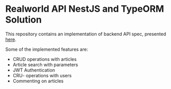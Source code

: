 # Realworld API NestJS and TypeORM Solution

This repository contains an implementation of backend API spec, presented [here](https://realworld-docs.netlify.app/docs/intro).

Some of the implemented features are:

- CRUD operations with articles
- Article search with parameters
- JWT Authentication
- CRU- operations with users
- Commenting on articles
